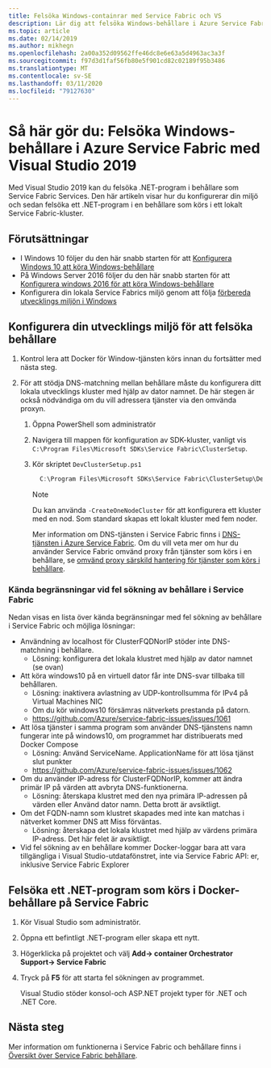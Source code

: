 ```yaml
---
title: Felsöka Windows-containrar med Service Fabric och VS
description: Lär dig att felsöka Windows-behållare i Azure Service Fabric med hjälp av Visual Studio 2019.
ms.topic: article
ms.date: 02/14/2019
ms.author: mikhegn
ms.openlocfilehash: 2a00a352d09562ffe46dc8e6e63a5d4963ac3a3f
ms.sourcegitcommit: f97d3d1faf56fb80e5f901cd82c02189f95b3486
ms.translationtype: MT
ms.contentlocale: sv-SE
ms.lasthandoff: 03/11/2020
ms.locfileid: "79127630"
---
```

# <a name="how-to-debug-windows-containers-in-azure-service-fabric-using-visual-studio-2019"></a>Så här gör du: Felsöka Windows-behållare i Azure Service Fabric med Visual Studio 2019

Med Visual Studio 2019 kan du felsöka .NET-program i behållare som Service Fabric Services. Den här artikeln visar hur du konfigurerar din miljö och sedan felsöka ett .NET-program i en behållare som körs i ett lokalt Service Fabric-kluster.

## <a name="prerequisites"></a>Förutsättningar

* I Windows 10 följer du den här snabb starten för att [Konfigurera Windows 10 att köra Windows-behållare](https://docs.microsoft.com/virtualization/windowscontainers/quick-start/quick-start-windows-10)
* På Windows Server 2016 följer du den här snabb starten för att [Konfigurera windows 2016 för att köra Windows-behållare](https://docs.microsoft.com/virtualization/windowscontainers/quick-start/quick-start-windows-server)
* Konfigurera din lokala Service Fabrics miljö genom att följa [förbereda utvecklings miljön i Windows](https://docs.microsoft.com/azure/service-fabric/service-fabric-get-started)

## <a name="configure-your-developer-environment-to-debug-containers"></a>Konfigurera din utvecklings miljö för att felsöka behållare

1. Kontrol lera att Docker för Window-tjänsten körs innan du fortsätter med nästa steg.

1. För att stödja DNS-matchning mellan behållare måste du konfigurera ditt lokala utvecklings kluster med hjälp av dator namnet. De här stegen är också nödvändiga om du vill adressera tjänster via den omvända proxyn.
   1. Öppna PowerShell som administratör
   2. Navigera till mappen för konfiguration av SDK-kluster, vanligt vis `C:\Program Files\Microsoft SDKs\Service Fabric\ClusterSetup`.
   3. Kör skriptet `DevClusterSetup.ps1`

      ``` PowerShell
        C:\Program Files\Microsoft SDKs\Service Fabric\ClusterSetup\DevClusterSetup.ps1
      ```

      > [!NOTE]
      > Du kan använda `-CreateOneNodeCluster` för att konfigurera ett kluster med en nod. Som standard skapas ett lokalt kluster med fem noder.
      >

      Mer information om DNS-tjänsten i Service Fabric finns i [DNS-tjänsten i Azure Service Fabric](https://docs.microsoft.com/azure/service-fabric/service-fabric-dnsservice). Om du vill veta mer om hur du använder Service Fabric omvänd proxy från tjänster som körs i en behållare, se [omvänd proxy särskild hantering för tjänster som körs i behållare](service-fabric-reverseproxy.md#special-handling-for-services-running-in-containers).

### <a name="known-limitations-when-debugging-containers-in-service-fabric"></a>Kända begränsningar vid fel sökning av behållare i Service Fabric

Nedan visas en lista över kända begränsningar med fel sökning av behållare i Service Fabric och möjliga lösningar:

* Användning av localhost för ClusterFQDNorIP stöder inte DNS-matchning i behållare.
    * Lösning: konfigurera det lokala klustret med hjälp av dator namnet (se ovan)
* Att köra windows10 på en virtuell dator får inte DNS-svar tillbaka till behållaren.
    * Lösning: inaktivera avlastning av UDP-kontrollsumma för IPv4 på Virtual Machines NIC
    * Om du kör windows10 försämras nätverkets prestanda på datorn.
    * https://github.com/Azure/service-fabric-issues/issues/1061
* Att lösa tjänster i samma program som använder DNS-tjänstens namn fungerar inte på windows10, om programmet har distribuerats med Docker Compose
    * Lösning: Använd ServiceName. ApplicationName för att lösa tjänst slut punkter
    * https://github.com/Azure/service-fabric-issues/issues/1062
* Om du använder IP-adress för ClusterFQDNorIP, kommer att ändra primär IP på värden att avbryta DNS-funktionerna.
    * Lösning: återskapa klustret med den nya primära IP-adressen på värden eller Använd dator namn. Detta brott är avsiktligt.
* Om det FQDN-namn som klustret skapades med inte kan matchas i nätverket kommer DNS att Miss förväntas.
    * Lösning: återskapa det lokala klustret med hjälp av värdens primära IP-adress. Det här felet är avsiktligt.
* Vid fel sökning av en behållare kommer Docker-loggar bara att vara tillgängliga i Visual Studio-utdatafönstret, inte via Service Fabric API: er, inklusive Service Fabric Explorer

## <a name="debug-a-net-application-running-in-docker-containers-on-service-fabric"></a>Felsöka ett .NET-program som körs i Docker-behållare på Service Fabric

1. Kör Visual Studio som administratör.

1. Öppna ett befintligt .NET-program eller skapa ett nytt.

1. Högerklicka på projektet och välj **Add-> container Orchestrator Support-> Service Fabric**

1. Tryck på **F5** för att starta fel sökningen av programmet.

    Visual Studio stöder konsol-och ASP.NET projekt typer för .NET och .NET Core.

## <a name="next-steps"></a>Nästa steg
Mer information om funktionerna i Service Fabric och behållare finns i [Översikt över Service Fabric behållare](service-fabric-containers-overview.md).
